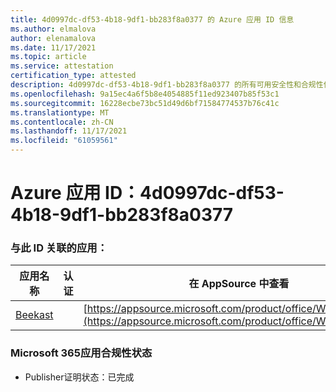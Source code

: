 ```yaml
---
title: 4d0997dc-df53-4b18-9df1-bb283f8a0377 的 Azure 应用 ID 信息
ms.author: elmalova
author: elenamalova
ms.date: 11/17/2021
ms.topic: article
ms.service: attestation
certification_type: attested
description: 4d0997dc-df53-4b18-9df1-bb283f8a0377 的所有可用安全性和合规性信息。
ms.openlocfilehash: 9a15ec4a6f5b8e4054885f11ed923407b85f53c1
ms.sourcegitcommit: 16228ecbe73bc51d49d6bf71584774537b76c41c
ms.translationtype: MT
ms.contentlocale: zh-CN
ms.lasthandoff: 11/17/2021
ms.locfileid: "61059561"
---
```

# <a name="azure-app-id-4d0997dc-df53-4b18-9df1-bb283f8a0377"></a>Azure 应用 ID：4d0997dc-df53-4b18-9df1-bb283f8a0377


### <a name="apps-associated-with-this-id"></a>与此 ID 关联的应用：
| **应用名称** | **认证** | **在 AppSource 中查看** |
|--------------|---------------|-----------------------|
| [Beekast](https://docs.microsoft.com/microsoft-365-app-certification/forward/WA200001447) |  | [https://appsource.microsoft.com/product/office/WA200001447](https://appsource.microsoft.com/product/office/WA200001447) |

### <a name="microsoft-365-app-compliance-status"></a>Microsoft 365应用合规性状态
- Publisher证明状态：已完成
